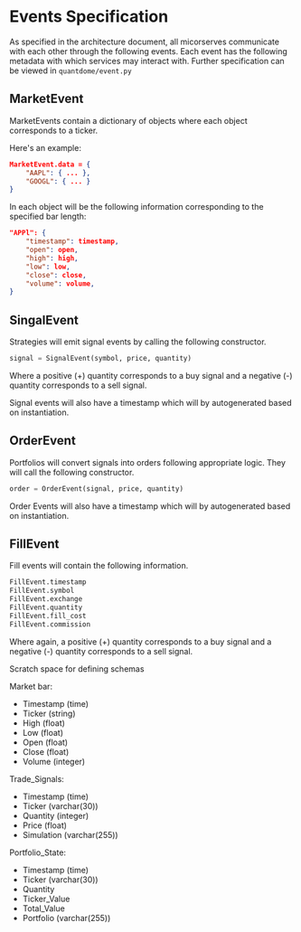 # Events Specification

As specified in the architecture document, all micorserves communicate with each other through the following events.  Each event has the following metadata with which services may interact with.  Further specification can be viewed in `quantdome/event.py`

## MarketEvent

MarketEvents contain a dictionary of objects where each object corresponds to a ticker.

Here's an example:

```JSON
MarketEvent.data = {
    "AAPL": { ... },
    "GOOGL": { ... }
}
```

In each object will be the following information corresponding to the specified bar length:

```JSON
"APPl": {
    "timestamp": timestamp,
    "open": open,
    "high": high,
    "low": low,
    "close": close,
    "volume": volume,
}
```

## SingalEvent
Strategies will emit signal events by calling the following constructor.

```Python
signal = SignalEvent(symbol, price, quantity)
```

Where a positive (+) quantity corresponds to a buy signal and a negative (-) quantity corresponds to a sell signal.

Signal events will also have a timestamp which will by autogenerated based on instantiation.

## OrderEvent
Portfolios will convert signals into orders following appropriate logic.  They will call the following constructor.

```Python
order = OrderEvent(signal, price, quantity)
```

Order Events will also have a timestamp which will by autogenerated based on instantiation.

## FillEvent
Fill events will contain the following information.

```Python
FillEvent.timestamp
FillEvent.symbol
FillEvent.exchange
FillEvent.quantity
FillEvent.fill_cost
FillEvent.commission
```

Where again, a positive (+) quantity corresponds to a buy signal and a negative (-) quantity corresponds to a sell signal.


Scratch space for defining schemas

Market bar:
- Timestamp (time)
- Ticker (string)
- High (float)
- Low (float)
- Open (float)
- Close (float)
- Volume (integer)

Trade_Signals:
- Timestamp (time)
- Ticker (varchar(30))
- Quantity (integer)
- Price (float)
- Simulation (varchar(255))

Portfolio_State:
- Timestamp (time)
- Ticker (varchar(30))
- Quantity
- Ticker_Value
- Total_Value
- Portfolio (varchar(255))